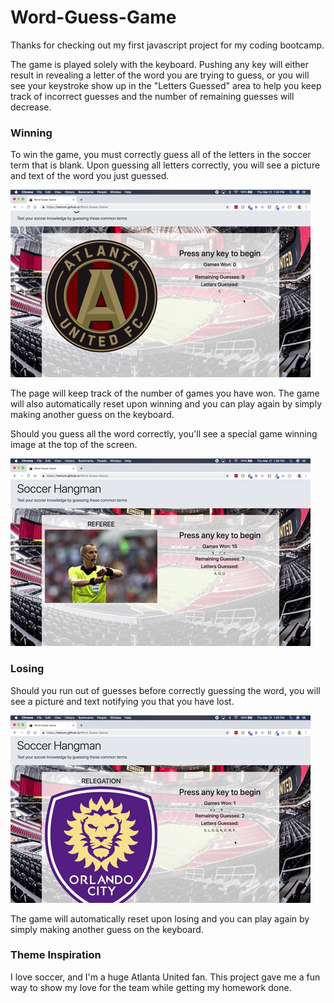 # Word-Guess-Game
Thanks for checking out my first javascript project for my coding bootcamp. 

The game is played solely with the keyboard. Pushing any key will either result in revealing a letter of the word you are trying to guess, or you will see your keystroke show up in the "Letters Guessed" area to help you keep track of incorrect guesses and the number of remaining guesses will decrease.

### Winning

To win the game, you must correctly guess all of the letters in the soccer term that is blank. Upon guessing all letters correctly, you will see a picture and text of the word you just guessed. 

![start_and_win](assets/Images/start_and_win.gif)


The page will keep track of the number of games you have won. The game will also automatically reset upon winning and you can play again by simply making another guess on the keyboard.  

Should you guess all the word correctly, you'll see a special game winning image at the top of the screen.

![win_all](assets/Images/win_all.gif)


### Losing

Should you run out of guesses before correctly guessing the word, you will see a picture and text notifying you that you have lost. 

![lose_game](assets/Images/lose_game.gif)

The game will automatically reset upon losing and you can play again by simply making another guess on the keyboard. 

### Theme Inspiration

I love soccer, and I'm a huge Atlanta United fan. This project gave me a fun way to show my love for the team while getting my homework done. 
